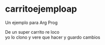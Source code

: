 # carritoejemploap

Un ejemplo para Arg Prog

De un super carrito re loco  
 yo lo clono y vere que hacer y guardo cambios
 

